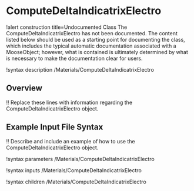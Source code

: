 # ComputeDeltaIndicatrixElectro

!alert construction title=Undocumented Class
The ComputeDeltaIndicatrixElectro has not been documented. The content listed below should be used as a starting point for
documenting the class, which includes the typical automatic documentation associated with a
MooseObject; however, what is contained is ultimately determined by what is necessary to make the
documentation clear for users.

!syntax description /Materials/ComputeDeltaIndicatrixElectro

## Overview

!! Replace these lines with information regarding the ComputeDeltaIndicatrixElectro object.

## Example Input File Syntax

!! Describe and include an example of how to use the ComputeDeltaIndicatrixElectro object.

!syntax parameters /Materials/ComputeDeltaIndicatrixElectro

!syntax inputs /Materials/ComputeDeltaIndicatrixElectro

!syntax children /Materials/ComputeDeltaIndicatrixElectro
